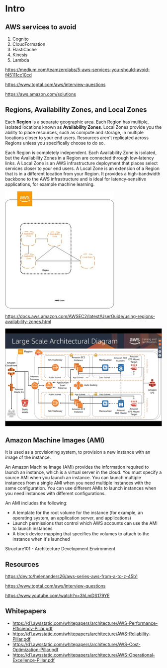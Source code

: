 # Intro

## AWS services to avoid

1. Cognito
2. CloudFormation
3. ElastiCache
4. Kinesis
5. Lambda

https://medium.com/teamzerolabs/5-aws-services-you-should-avoid-f45111cc10cd

https://www.toptal.com/aws/interview-questions

https://aws.amazon.com/solutions

## Regions, Availability Zones, and Local Zones

Each **Region** is a separate geographic area. Each Region has multiple, isolated locations known as **Availability Zones**. Local Zones provide you the ability to place resources, such as compute and storage, in multiple locations closer to your end users. Resources aren't replicated across Regions unless you specifically choose to do so.

Each Region is completely independent. Each Availability Zone is isolated, but the Availability Zones in a Region are connected through low-latency links. A Local Zone is an AWS infrastructure deployment that places select services closer to your end users. A Local Zone is an extension of a Region that is in a different location from your Region. It provides a high-bandwidth backbone to the AWS infrastructure and is ideal for latency-sensitive applications, for example machine learning.

![image](../../media/Cloud-AWS-Intro-image1.jpg)

https://docs.aws.amazon.com/AWSEC2/latest/UserGuide/using-regions-availability-zones.html

![image](../../media/Cloud-AWS-Intro-image2.jpg)

## Amazon Machine Images (AMI)

It is used as a provisioning system, to provision a new instance with an image of the instance.

An Amazon Machine Image (AMI) provides the information required to launch an instance, which is a virtual server in the cloud. You must specify a source AMI when you launch an instance. You can launch multiple instances from a single AMI when you need multiple instances with the same configuration. You can use different AMIs to launch instances when you need instances with different configurations.

An AMI includes the following:

- A template for the root volume for the instance (for example, an operating system, an application server, and applications)
- Launch permissions that control which AWS accounts can use the AMI to launch instances
- A block device mapping that specifies the volumes to attach to the instance when it's launched

Structure101 - Architecture Development Environment

## Resources

https://dev.to/helenanders26/aws-series-aws-from-a-to-z-45b1

https://www.toptal.com/aws/interview-questions

https://www.youtube.com/watch?v=3hLmDS179YE

## Whitepapers

- https://d1.awsstatic.com/whitepapers/architecture/AWS-Performance-Efficiency-Pillar.pdf
- https://d1.awsstatic.com/whitepapers/architecture/AWS-Reliability-Pillar.pdf
- https://d1.awsstatic.com/whitepapers/architecture/AWS-Cost-Optimization-Pillar.pdf
- https://d1.awsstatic.com/whitepapers/architecture/AWS-Operational-Excellence-Pillar.pdf
